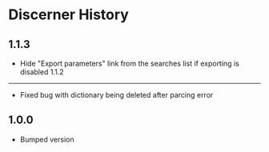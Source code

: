 Discerner History
============

1.1.3
-----
- Hide "Export parameters" link from the searches list if exporting is disabled
1.1.2
-----
- Fixed bug with dictionary being deleted after parcing error

1.0.0
-----
- Bumped version
